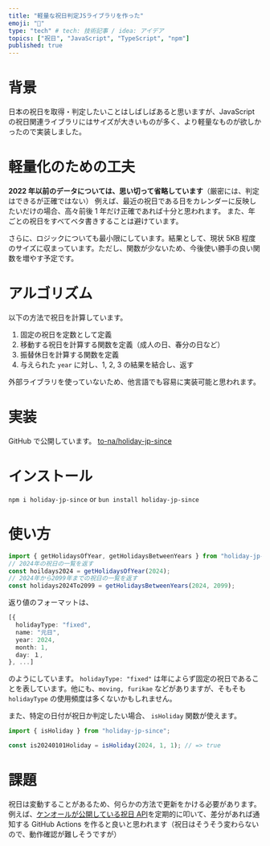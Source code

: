 ```yaml
---
title: "軽量な祝日判定JSライブラリを作った"
emoji: "🛴"
type: "tech" # tech: 技術記事 / idea: アイデア
topics: ["祝日", "JavaScript", "TypeScript", "npm"]
published: true
---
```


# 背景

日本の祝日を取得・判定したいことはしばしばあると思いますが、JavaScript の祝日関連ライブラリにはサイズが大きいものが多く、より軽量なものが欲しかったので実装しました。

# 軽量化のための工夫

**2022 年以前のデータについては、思い切って省略しています**（厳密には、判定はできるが正確ではない）
例えば、最近の祝日である日をカレンダーに反映したいだけの場合、高々前後 1 年だけ正確であれば十分と思われます。
また、年ごとの祝日をすべてベタ書きすることは避けています。

さらに、ロジックについても最小限にしています。結果として、現状 5KB 程度のサイズに収まっています。ただし、関数が少ないため、今後使い勝手の良い関数を増やす予定です。

# アルゴリズム

以下の方法で祝日を計算しています。

1. 固定の祝日を定数として定義
2. 移動する祝日を計算する関数を定義（成人の日、春分の日など）
3. 振替休日を計算する関数を定義
4. 与えられた `year` に対し、1, 2, 3 の結果を結合し、返す

外部ライブラリを使っていないため、他言語でも容易に実装可能と思われます。

# 実装

GitHub で公開しています。
[to-na/holiday-jp-since](https://github.com/to-na/holiday-jp-since)

# インストール

`npm i holiday-jp-since`
or
`bun install holiday-jp-since`

# 使い方

```ts
import { getHolidaysOfYear, getHolidaysBetweenYears } from "holiday-jp-since";
// 2024年の祝日の一覧を返す
const hoildays2024 = getHolidaysOfYear(2024);
// 2024年から2099年までの祝日の一覧を返す
const holidays2024To2099 = getHolidaysBetweenYears(2024, 2099);
```

返り値のフォーマットは、

```ts
[{
  holidayType: "fixed",
  name: "元日",
  year: 2024,
  month: 1,
  day: １,
}, ...]
```

のようにしています。
`holidayType: "fixed"` は年によらず固定の祝日であることを表しています。他にも、`moving, furikae` などがありますが、そもそも`holidayType` の使用頻度は多くないかもしれません。

また、特定の日付が祝日か判定したい場合、 `isHoliday` 関数が使えます。

```ts
import { isHoliday } from "holiday-jp-since";

const is20240101Holiday = isHoliday(2024, 1, 1); // => true
```

# 課題

祝日は変動することがあるため、何らかの方法で更新をかける必要があります。例えば、[ケンオールが公開している祝日 API](https://kenall.jp/features/holidays)を定期的に叩いて、差分があれば通知する GitHub Actions を作ると良いと思われます（祝日はそうそう変わらないので、動作確認が難しそうですが）
